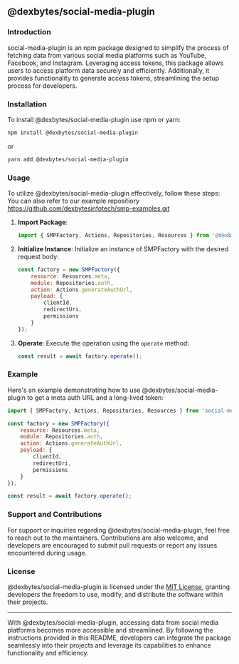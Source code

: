 ## @dexbytes/social-media-plugin

### Introduction

social-media-plugin is an npm package designed to simplify the process of fetching data from various social media platforms such as YouTube, Facebook, and Instagram. Leveraging access tokens, this package allows users to access platform data securely and efficiently. Additionally, it provides functionality to generate access tokens, streamlining the setup process for developers.

### Installation

To install @dexbytes/social-media-plugin use npm or yarn:

```bash
npm install @dexbytes/social-media-plugin
```

or

```bash
yarn add @dexbytes/social-media-plugin
```

### Usage

To utilize @dexbytes/social-media-plugin effectively, follow these steps:
You can also refer to our example repositiory https://github.com/dexbytesinfotech/smp-examples.git

1. **Import Package**:
   ```javascript
   import { SMPFactory, Actions, Repositories, Resources } from '@dexbytes/social-media-plugin';
   ```

2. **Initialize Instance**:
   Initialize an instance of SMPFactory with the desired request body:
   ```javascript
   const factory = new SMPFactory({
       resource: Resources.meta,
       module: Repositories.auth,
       action: Actions.generateAuthUrl,
       payload: {
           clientId,
           redirectUri,
           permissions
       }
   });
   ```

3. **Operate**:
   Execute the operation using the `operate` method:
   ```javascript
   const result = await factory.operate();
   ```

### Example

Here's an example demonstrating how to use @dexbytes/social-media-plugin to get a meta auth URL and a long-lived token:

```javascript
import { SMPFactory, Actions, Repositories, Resources } from 'social-media-plugin';

const factory = new SMPFactory({
    resource: Resources.meta,
    module: Repositories.auth,
    action: Actions.generateAuthUrl,
    payload: {
        clientId,
        redirectUri,
        permissions
    }
});

const result = await factory.operate();
```

### Support and Contributions

For support or inquiries regarding @dexbytes/social-media-plugin, feel free to reach out to the maintainers. Contributions are also welcome, and developers are encouraged to submit pull requests or report any issues encountered during usage.

### License

@dexbytes/social-media-plugin is licensed under the [MIT License](https://opensource.org/licenses/MIT), granting developers the freedom to use, modify, and distribute the software within their projects.

---

With @dexbytes/social-media-plugin, accessing data from social media platforms becomes more accessible and streamlined. By following the instructions provided in this README, developers can integrate the package seamlessly into their projects and leverage its capabilities to enhance functionality and efficiency.